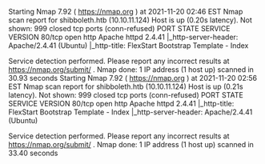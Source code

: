 Starting Nmap 7.92 ( https://nmap.org ) at 2021-11-20 02:46 EST
Nmap scan report for shibboleth.htb (10.10.11.124)
Host is up (0.20s latency).
Not shown: 999 closed tcp ports (conn-refused)
PORT   STATE SERVICE VERSION
80/tcp open  http    Apache httpd 2.4.41
|_http-server-header: Apache/2.4.41 (Ubuntu)
|_http-title: FlexStart Bootstrap Template - Index

Service detection performed. Please report any incorrect results at https://nmap.org/submit/ .
Nmap done: 1 IP address (1 host up) scanned in 30.93 seconds
Starting Nmap 7.92 ( https://nmap.org ) at 2021-11-20 02:56 EST
Nmap scan report for shibboleth.htb (10.10.11.124)
Host is up (0.21s latency).
Not shown: 999 closed tcp ports (conn-refused)
PORT   STATE SERVICE VERSION
80/tcp open  http    Apache httpd 2.4.41
|_http-title: FlexStart Bootstrap Template - Index
|_http-server-header: Apache/2.4.41 (Ubuntu)

Service detection performed. Please report any incorrect results at https://nmap.org/submit/ .
Nmap done: 1 IP address (1 host up) scanned in 33.40 seconds
